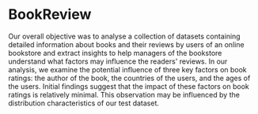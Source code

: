 # BookReview
Our overall objective was to analyse a collection of datasets containing detailed information about books and their reviews by users of an online bookstore and extract insights to help managers of the bookstore understand what factors may influence the readers' reviews. In our analysis, we examine the potential influence of three key factors on book ratings: the author of the book, the countries of the users, and the ages of the users. Initial findings suggest that the impact of these factors on book ratings is relatively minimal. This observation may be influenced by the distribution characteristics of our test dataset.
